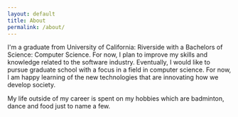 ```yaml
---
layout: default 
title: About
permalink: /about/
---
```


I'm a graduate from University of California: Riverside with a Bachelors of Science: Computer Science. For now, I plan to improve my skills and knowledge related to the software industry. Eventually, I would like to pursue graduate school with a focus in a field in computer science. For now, I am happy learning of the new technologies that are innovating how we develop society.

My life outside of my career is spent on my hobbies which are badminton, dance and food just to name a few.

